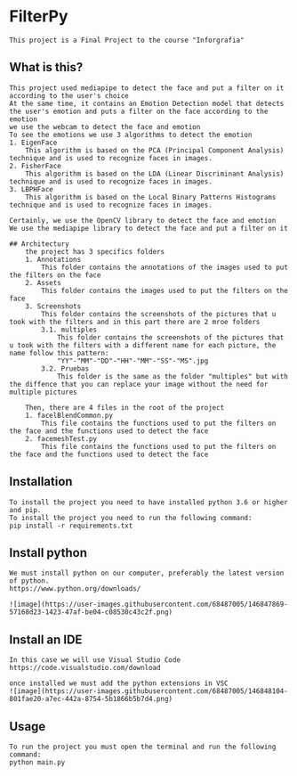 # FilterPy
    This project is a Final Project to the course "Inforgrafia" 

## What is this?
    This project used mediapipe to detect the face and put a filter on it according to the user's choice
    At the same time, it contains an Emotion Detection model that detects the user's emotion and puts a filter on the face according to the emotion
    we use the webcam to detect the face and emotion
    To see the emotions we use 3 algorithms to detect the emotion
    1. EigenFace
        This algorithm is based on the PCA (Principal Component Analysis) technique and is used to recognize faces in images.
    2. FisherFace
        This algorithm is based on the LDA (Linear Discriminant Analysis) technique and is used to recognize faces in images.
    3. LBPHFace
        This algorithm is based on the Local Binary Patterns Histograms technique and is used to recognize faces in images.
    
    Certainly, we use the OpenCV library to detect the face and emotion
    We use the mediapipe library to detect the face and put a filter on it

    ## Architectury
        the project has 3 specifics folders
        1. Annotations
            This folder contains the annotations of the images used to put the filters on the face
        2. Assets
            This folder contains the images used to put the filters on the face
        3. Screenshots
            This folder contains the screenshots of the pictures that u took with the filters and in this part there are 2 mroe folders 
            3.1. multiples
                This folder contains the screenshots of the pictures that u took with the filters with a different name for each picture, the name follow this pattern:
                "YY"-"MM"-"DD"-"HH"-"MM"-"SS"-"MS".jpg
            3.2. Pruebas
                This folder is the same as the folder "multiples" but with the diffence that you can replace your image without the need for multiple pictures
        
        Then, there are 4 files in the root of the project
        1. facelBlendCommon.py
            This file contains the functions used to put the filters on the face and the functions used to detect the face
        2. facemeshTest.py
            This file contains the functions used to put the filters on the face and the functions used to detect the face

## Installation
    To install the project you need to have installed python 3.6 or higher and pip.
    To install the project you need to run the following command:
    pip install -r requirements.txt

## Install python
    We must install python on our computer, preferably the latest version of python.
    https://www.python.org/downloads/

    ![image](https://user-images.githubusercontent.com/68487005/146847869-57168d23-1423-47af-be04-c08530c43c2f.png)

## Install an IDE
    In this case we will use Visual Studio Code  
    https://code.visualstudio.com/download

    once installed we must add the python extensions in VSC
    ![image](https://user-images.githubusercontent.com/68487005/146848104-801fae20-a7ec-442a-8754-5b1866b5b7d4.png)

## Usage
    To run the project you must open the terminal and run the following command:
    python main.py

    

